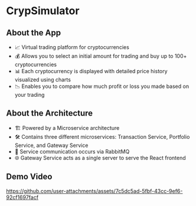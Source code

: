 # CrypSimulator

## About the App

- 📈 Virtual trading platform for cryptocurrencies
- 💰 Allows you to select an initial amount for trading and buy up to 100+ cryptocurrencies
- 📊 Each cryptocurrency is displayed with detailed price history visualized using charts
- 📉 Enables you to compare how much profit or loss you made based on your trading

## About the Architecture

- 🏗️ Powered by a Microservice architecture
- 🛠️ Contains three different microservices: Transaction Service, Portfolio Service, and Gateway Service
- 🔄 Service communication occurs via RabbitMQ
- 🌐 Gateway Service acts as a single server to serve the React frontend

## Demo Video

https://github.com/user-attachments/assets/7c5dc5ad-5fbf-43cc-9ef6-92cf1697facf




